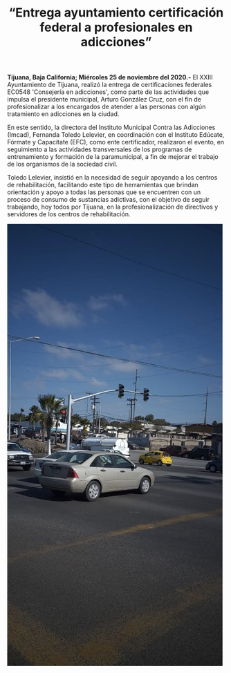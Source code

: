 ﻿---
layout: blog
title:  “Entrega ayuntamiento certificación federal a profesionales en adicciones”
categories: tijuana
permalink: /:categories/:title:output_ext
image: /img/cnr/entrega-ayuntamiento-certificacion.jpg
autor: 
---

**Tijuana, Baja California; Miércoles 25 de noviembre del 2020.-** El XXIII Ayuntamiento de Tijuana, realizó la entrega de certificaciones federales EC0548 'Consejería en adicciones', como parte de las actividades que impulsa el presidente municipal, Arturo González Cruz, con el fin de profesionalizar a los encargados de atender a las personas con algún tratamiento en adicciones en la ciudad.

En este sentido, la directora del Instituto Municipal Contra las Adicciones (Imcad), Fernanda Toledo Lelevier, en coordinación con el Instituto Edúcate, Fórmate y Capacítate (EFC), como ente certificador, realizaron el evento, en seguimiento a las actividades transversales de los programas de entrenamiento y formación de la paramunicipal, a fin de mejorar el trabajo de los organismos de la sociedad civil.

Toledo Lelevier, insistió en la necesidad de seguir apoyando a los centros de rehabilitación, facilitando este tipo de herramientas que brindan orientación y apoyo a todas las personas que se encuentren con un proceso de consumo de sustancias adictivas, con el objetivo de seguir trabajando, hoy todos por Tijuana, en la profesionalización de directivos y servidores de los centros de rehabilitación.

<div id="carouselExampleSlidesOnly" class="carousel slide" data-ride="carousel">
  <div class="carousel-inner">
    <div class="carousel-item active">
       <img class="d-block w-100" src="/img/cnr/manejar-con-precaucion.jpg" loading="lazy"  alt="manejar con precaucion">
    </div>
  </div>
</div>